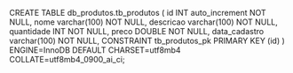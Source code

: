 CREATE TABLE db_produtos.tb_produtos (
	id INT auto_increment NOT NULL,
	nome varchar(100) NOT NULL,
	descricao varchar(100) NOT NULL,
	quantidade INT NOT NULL,
	preco DOUBLE NOT NULL,
	data_cadastro varchar(100) NOT NULL,
	CONSTRAINT tb_produtos_pk PRIMARY KEY (id)
)
ENGINE=InnoDB
DEFAULT CHARSET=utf8mb4
COLLATE=utf8mb4_0900_ai_ci;

